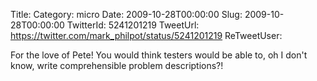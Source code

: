 Title: 
Category: micro
Date: 2009-10-28T00:00:00
Slug: 2009-10-28T00:00:00
TwitterId: 5241201219
TweetUrl: https://twitter.com/mark_philpot/status/5241201219
ReTweetUser: 

For the love of Pete! You would think testers would be able to, oh I don't know, write comprehensible problem descriptions?!